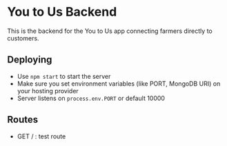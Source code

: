 # You to Us Backend

This is the backend for the You to Us app connecting farmers directly to customers.

## Deploying

- Use `npm start` to start the server
- Make sure you set environment variables (like PORT, MongoDB URI) on your hosting provider
- Server listens on `process.env.PORT` or default 10000

## Routes

- GET / : test route
